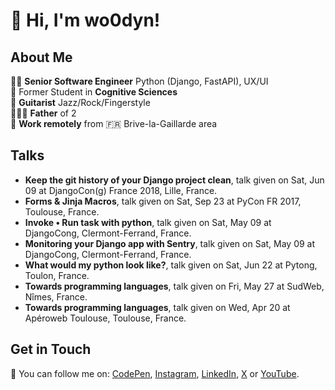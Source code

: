 # :wave: Hi, I'm wo0dyn!

## About Me

👨‍💻 **Senior Software Engineer** Python (Django, FastAPI), UX/UI<br>
🧠 Former Student in **Cognitive Sciences**<br>
🎸 **Guitarist** Jazz/Rock/Fingerstyle<br>
👨‍👧‍👦 **Father** of 2<br>
📍 **Work remotely** from 🇫🇷 Brive-la-Gaillarde area

## Talks

* **Keep the git history of your Django project clean**, talk given on Sat, Jun 09 at DjangoCon(g) France 2018, Lille, France.
* **Forms & Jinja Macros**, talk given on Sat, Sep 23 at PyCon FR 2017, Toulouse, France.
* **Invoke • Run task with python**, talk given on Sat, May 09 at DjangoCong, Clermont-Ferrand, France.
* **Monitoring your Django app with Sentry**, talk given on Sat, May 09 at DjangoCong, Clermont-Ferrand, France.
* **What would my python look like?**, talk given on Sat, Jun 22 at Pytong, Toulon, France.
* **Towards programming languages**, talk given on Fri, May 27 at SudWeb, Nîmes, France.
* **Towards programming languages**, talk given on Wed, Apr 20 at Apéroweb Toulouse, Toulouse, France.

## Get in Touch

🔖 You can follow me on:
  [CodePen](https://codepen.io/wo0dyn),
  [Instagram](https://www.instagram.com/wo0dyn/),
  [LinkedIn](https://www.linkedin.com/in/wo0dyn/),
  [X](https://x.com/wo0dyn) or
  [YouTube](https://www.youtube.com/@wo0dyn).
